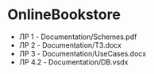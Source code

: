 # OnlineBookstore

* ЛР 1 - Documentation/Schemes.pdf
* ЛР 2 - Documentation/ТЗ.docx
* ЛР 3 - Documentation/UseCases.docx
* ЛР 4.2 - Documentation/DB.vsdx
